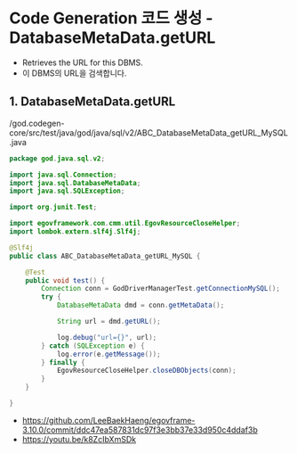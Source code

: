 # Code Generation 코드 생성 - DatabaseMetaData.getURL

- Retrieves the URL for this DBMS.
- 이 DBMS의 URL을 검색합니다.

## 1. DatabaseMetaData.getURL

/god.codegen-core/src/test/java/god/java/sql/v2/ABC_DatabaseMetaData_getURL_MySQL.java

```java
package god.java.sql.v2;

import java.sql.Connection;
import java.sql.DatabaseMetaData;
import java.sql.SQLException;

import org.junit.Test;

import egovframework.com.cmm.util.EgovResourceCloseHelper;
import lombok.extern.slf4j.Slf4j;

@Slf4j
public class ABC_DatabaseMetaData_getURL_MySQL {

	@Test
	public void test() {
		Connection conn = GodDriverManagerTest.getConnectionMySQL();
		try {
			DatabaseMetaData dmd = conn.getMetaData();

			String url = dmd.getURL();

			log.debug("url={}", url);
		} catch (SQLException e) {
			log.error(e.getMessage());
		} finally {
			EgovResourceCloseHelper.closeDBObjects(conn);
		}
	}

}
```

- https://github.com/LeeBaekHaeng/egovframe-3.10.0/commit/ddc47ea587831dc97f3e3bb37e33d950c4ddaf3b
- https://youtu.be/k8ZcIbXmSDk
